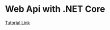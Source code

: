 # Web Api with .NET Core

[Tutorial Link](https://docs.microsoft.com/en-us/aspnet/core/tutorials/first-web-api?view=aspnetcore-3.1&tabs=visual-studio-code)